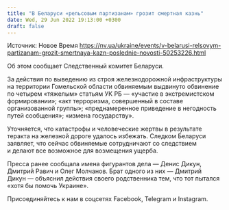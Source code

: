 ```yaml
---
title: "В Беларуси «рельсовым партизанам» грозит смертная казнь"
date: Wed, 29 Jun 2022 19:13:00 +0300
draft: false
---
```

Источник: Новое Время https://nv.ua/ukraine/events/v-belarusi-relsovym-partizanam-grozit-smertnaya-kazn-poslednie-novosti-50253226.html


 Об этом сообщает Следственный комитет Беларуси.

За действия по выведению из строя железнодорожной инфраструктуры на территории Гомельской области обвиняемым выдвинуто обвинение по четырем «тяжелым» статьям УК РБ — «участие в экстремистском формировании»; «акт терроризма, совершенный в составе организованной группы»; «преднамеренное приведение в негодность путей сообщения»; «измена государству».

Уточняется, что катастрофы и человеческие жертвы в результате теракта на железной дороге удалось избежать. Следком Беларуси заявляет, что сейчас обвиняемые сотрудничают со следствием и делают все возможное для возмещения ущерба.

Пресса ранее сообщала имена фигурантов дела — Денис Дикун, Дмитрий Равич и Олег Молчанов. Брат одного из них — Дмитрий Дикун — объяснил действия своего родственника тем, что тот пытался «хотя бы помочь Украине».

Присоединяйтесь к нам в соцсетях Facebook, Telegram и Instagram.
